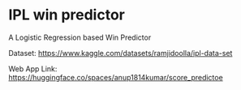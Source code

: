 # IPL win predictor
A Logistic Regression based Win Predictor

Dataset: https://www.kaggle.com/datasets/ramjidoolla/ipl-data-set

Web App Link: https://huggingface.co/spaces/anup1814kumar/score_predictoe
